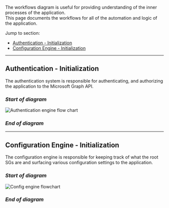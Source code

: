 The workflows diagram is useful for providing understanding of the inner processes of the application.   
This page documents the workflows for all of the automation and logic of the application.

Jump to section:
* [Authentication - Initialization](#authentication---initialization)
* [Configuration Engine - Initialization](#configuration-engine---initialization)

---

## Authentication - Initialization

The authentication system is responsible for authenticating, and authorizing the application to the Microsoft Graph API.

### _Start of diagram_
![Authentication engine flow chart](https://user-images.githubusercontent.com/5030490/171069269-28265006-4df1-4b62-a972-95e795e73f8f.svg)
### _End of diagram_

---

## Configuration Engine - Initialization

The configuration engine is responsible for keeping track of what the root SGs are and surfacing various configuration settings to the application.

### _Start of diagram_
![Config engine flowchart](https://user-images.githubusercontent.com/5030490/154294024-169cb986-3819-43b5-b52f-58f2eadbb34c.svg)
### _End of diagram_